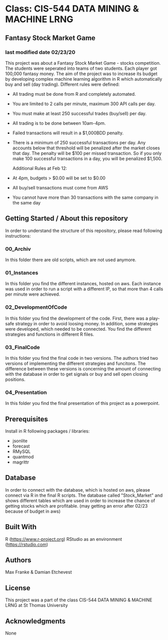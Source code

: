 # Class: CIS-544 DATA MINING & MACHINE LRNG
## Fantasy Stock Market Game
### last modified date 02/23/20

This project was about a Fantasy Stock Market Game - stocks competition. The students were seperated into teams of two students. Each player got 100,000 fantasy money.
The aim of the project was to increase its budget by developing complex machine learning algorithm in R which automatically buy and sell (day trading). Different rules were defined:
 - All trading must be done from R and completely automated.
 - You are limited to 2 calls per minute, maximum 300 API calls per day.
 - You must make at least 250 successful trades (buy/sell) per day.
 - All trading is to be done between 10am-4pm.
 - Failed transactions will result in a $1,000BDD penalty.
 - There is a minimum of 250 successful transactions per day. Any accounts below that threshold will be penalized after the market closes that day. The penalty will be $100 per missed transaction. So if you only make 100 successful transactions in a day, you will be penalized $1,500.

    Additional Rules at Feb 12:

 - At 4pm, budgets > $0.00 will be set to $0.00
 - All buy/sell transactions must come from AWS
 - You cannot have more than 30 transactions with the same company in the same day

## Getting Started / About this repository

In order to understand the structure of this repository, please read following instructions:

### 00_Archiv

In this folder there are old scripts, which are not used anymore.

### 01_Instances

In this folder you find the different instances, hosted on aws. Each instance was used in order to run a script with a different IP, so that more than 4 calls per minute were achieved.

### 02_DevelopmentOfCode

In this folder you find the development of the code. First, there was a play-safe strategy in order to avoid loosing money. In addition, some strategies were developed, which needed to be connected. You find the different strategies and functions in different R files.

### 03_FinalCode

In this folder you find the final code in two versions. The authors tried two versions of implementing the different strategies and funcitons. The difference between these versions is concerning the amount of connecting with the database in order to get signals or buy and sell open closing positions.

### 04_Presentation

In this folder you find the final presentation of this project as a powerpoint.

## Prerequisites

Install in R following packages / libraries:
 - jsonlite
 - forecast
 - RMySQL
 - quantmod
 - magrittr

## Database

In order to connect with the database, which is hosted on aws, please connect via R in the final R scripts. The database called "Stock_Market" and shows different tables which are used in order to increase the chance of getting stocks which are profitable.
(may getting an error after 02/23 because of budget in aws)

## Built With

R (https://www.r-project.org)
RStudio as an environment (https://rstudio.com)

## Authors

Max Franke & 
Damian Etchevest


## License

This project was a part of the class CIS-544 DATA MINING & MACHINE LRNG at St Thomas University

## Acknowledgments

None

